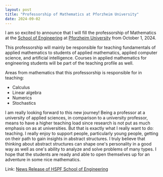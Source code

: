 ```yaml
---
layout: post
title: "Professorship of Mathematics at Pforzheim University"
date: 2024-09-02
---
```


I am so excited to announce that I will fill the professorship of Mathematics at the [School of Engineering](https://engineeringpf.hs-pforzheim.de/en/) at [Pforzheim University](https://www.hs-pforzheim.de/en/) from October 1, 2024.

This professorship will mainly be responsible for teaching fundamentals of applied mathematics to students of applied mathematics, applied computer science, and artificial intelligence.
Courses in applied mathematics for engineering students will be part of the teaching profile as well.

Areas from mathematics that this professorship is responsible for in teaching:
- Calculus
- Linear algebra
- Numerics
- Stochastics

I am really looking forward to this new journey!
Being a professor at a university of applied sciences, in comparison to a university professor, means to have a higher teaching load since research is not put as much emphasis on as at universities.
But that is exactly what I really want to do: teaching.
I really enjoy to support people, particularly young people, getting on their path to gain insights in abstract structures.
I truly believe that thinking about abstract structures can shape one's personality in a good way as well as one's ability to analyze and solve problems of many types.
I hope that the students are ready and able to open themselves up for an adventure in some nice mathematics.

Link: [News Release of HSPF School of Engineering](https://engineeringpf.hs-pforzheim.de/detailansicht/news/neu_an_der_fakultaet_fuer_technik_professor_mario_teixeira_parente)

